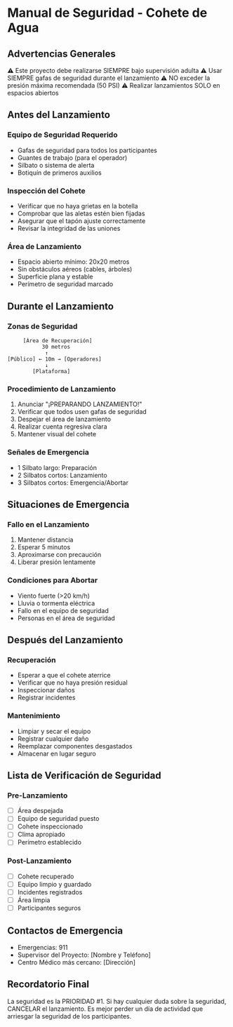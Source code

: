 # Manual de Seguridad - Cohete de Agua

## Advertencias Generales
⚠️ Este proyecto debe realizarse SIEMPRE bajo supervisión adulta
⚠️ Usar SIEMPRE gafas de seguridad durante el lanzamiento
⚠️ NO exceder la presión máxima recomendada (50 PSI)
⚠️ Realizar lanzamientos SOLO en espacios abiertos

## Antes del Lanzamiento

### Equipo de Seguridad Requerido
- Gafas de seguridad para todos los participantes
- Guantes de trabajo (para el operador)
- Silbato o sistema de alerta
- Botiquín de primeros auxilios

### Inspección del Cohete
- Verificar que no haya grietas en la botella
- Comprobar que las aletas estén bien fijadas
- Asegurar que el tapón ajuste correctamente
- Revisar la integridad de las uniones

### Área de Lanzamiento
- Espacio abierto mínimo: 20x20 metros
- Sin obstáculos aéreos (cables, árboles)
- Superficie plana y estable
- Perímetro de seguridad marcado

## Durante el Lanzamiento

### Zonas de Seguridad
```
     [Área de Recuperación]
           30 metros
            ↑
[Público] ← 10m → [Operadores]
            ↓
        [Plataforma]
```

### Procedimiento de Lanzamiento
1. Anunciar "¡PREPARANDO LANZAMIENTO!"
2. Verificar que todos usen gafas de seguridad
3. Despejar el área de lanzamiento
4. Realizar cuenta regresiva clara
5. Mantener visual del cohete

### Señales de Emergencia
- 1 Silbato largo: Preparación
- 2 Silbatos cortos: Lanzamiento
- 3 Silbatos cortos: Emergencia/Abortar

## Situaciones de Emergencia

### Fallo en el Lanzamiento
1. Mantener distancia
2. Esperar 5 minutos
3. Aproximarse con precaución
4. Liberar presión lentamente

### Condiciones para Abortar
- Viento fuerte (>20 km/h)
- Lluvia o tormenta eléctrica
- Fallo en el equipo de seguridad
- Personas en el área de seguridad

## Después del Lanzamiento

### Recuperación
- Esperar a que el cohete aterrice
- Verificar que no haya presión residual
- Inspeccionar daños
- Registrar incidentes

### Mantenimiento
- Limpiar y secar el equipo
- Registrar cualquier daño
- Reemplazar componentes desgastados
- Almacenar en lugar seguro

## Lista de Verificación de Seguridad

### Pre-Lanzamiento
- [ ] Área despejada
- [ ] Equipo de seguridad puesto
- [ ] Cohete inspeccionado
- [ ] Clima apropiado
- [ ] Perímetro establecido

### Post-Lanzamiento
- [ ] Cohete recuperado
- [ ] Equipo limpio y guardado
- [ ] Incidentes registrados
- [ ] Área limpia
- [ ] Participantes seguros

## Contactos de Emergencia
- Emergencias: 911
- Supervisor del Proyecto: [Nombre y Teléfono]
- Centro Médico más cercano: [Dirección]

## Recordatorio Final
La seguridad es la PRIORIDAD #1. Si hay cualquier duda sobre la seguridad, 
CANCELAR el lanzamiento. Es mejor perder un día de actividad que arriesgar 
la seguridad de los participantes. 
